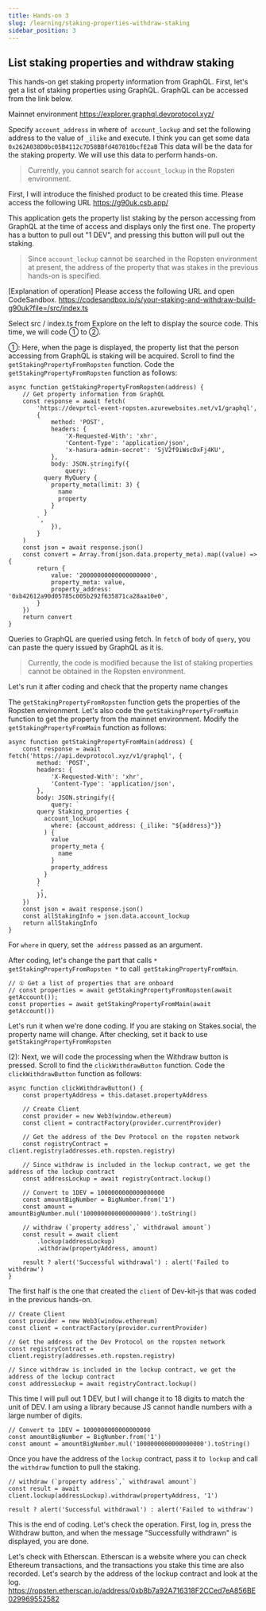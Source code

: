 ```yaml
---
title: Hands-on 3
slug: /learning/staking-properties-withdraw-staking
sidebar_position: 3
---
```


## List staking properties and withdraw staking

This hands-on get staking property information from GraphQL. First, let's get a list of staking properties using GraphQL. GraphQL can be accessed from the link below.

Mainnet environment
https://explorer.graphql.devprotocol.xyz/

Specify `account_address` in where of` account_lockup` and set the following address to the value of `_ilike` and execute. I think you can get some data
`0x262A038D0bc05B4112c7D58BBfd407810bcfE2aB`
This data will be the data for the staking property. We will use this data to perform hands-on.

> Currently, you cannot search for `account_lockup` in the Ropsten environment.

First, I will introduce the finished product to be created this time. Please access the following URL
https://g90uk.csb.app/

This application gets the property list staking by the person accessing from GraphQL at the time of access and displays only the first one. The property has a button to pull out "1 DEV", and pressing this button will pull out the staking.

> Since `account_lockup` cannot be searched in the Ropsten environment at present, the address of the property that was stakes in the previous hands-on is specified.

[Explanation of operation]
Please access the following URL and open CodeSandbox.
https://codesandbox.io/s/your-staking-and-withdraw-build-g90uk?file=/src/index.ts

Select src / index.ts from Explore on the left to display the source code.
This time, we will code ① to ②.

①: Here, when the page is displayed, the property list that the person accessing from GraphQL is staking will be acquired. Scroll to find the `getStakingPropertyFromRopsten` function. Code the `getStakingPropertyFromRopsten` function as follows:

```tsx
async function getStakingPropertyFromRopsten(address) {
	// Get property information from GraphQL
	const response = await fetch(
		'https://devprtcl-event-ropsten.azurewebsites.net/v1/graphql',
		{
			method: 'POST',
			headers: {
				'X-Requested-With': 'xhr',
				'Content-Type': 'application/json',
				'x-hasura-admin-secret': 'SjV2f9iWscDxFj4KU',
			},
			body: JSON.stringify({
				query: `
          query MyQuery {
            property_meta(limit: 3) {
              name
              property
            }
          }
        `,
			}),
		}
	)
	const json = await response.json()
	const convert = Array.from(json.data.property_meta).map((value) => {
		return {
			value: '20000000000000000000',
			property_meta: value,
			property_address: '0xb42612a90d05785c005b292f635871ca28aa10e0',
		}
	})
	return convert
}
```

Queries to GraphQL are queried using fetch. In `fetch` of `body` of `query`, you can paste the query issued by GraphQL as it is.

> Currently, the code is modified because the list of staking properties cannot be obtained in the Ropsten environment.

Let's run it after coding and check that the property name changes

The `getStakingPropertyFromRopsten` function gets the properties of the Ropsten environment. Let's also code the `getStakingPropertyFromMain` function to get the property from the mainnet environment.
Modify the `getStakingPropertyFromMain` function as follows:

```tsx
async function getStakingPropertyFromMain(address) {
	const response = await fetch('https://api.devprotocol.xyz/v1/graphql', {
		method: 'POST',
		headers: {
			'X-Requested-With': 'xhr',
			'Content-Type': 'application/json',
		},
		body: JSON.stringify({
			query: `
        query Staking_properties {
          account_lockup(
            where: {account_address: {_ilike: "${address}"}}
          ) {
            value
            property_meta {
              name
            }
            property_address
          }
        }
        `,
		}),
	})
	const json = await response.json()
	const allStakingInfo = json.data.account_lockup
	return allStakingInfo
}
```

For `where` in query, set the` address` passed as an argument.

After coding, let's change the part that calls `* getStakingPropertyFromRopsten *` to call` getStakingPropertyFromMain`.

```tsx
// ① Get a list of properties that are onboard
// const properties = await getStakingPropertyFromRopsten(await getAccount());
const properties = await getStakingPropertyFromMain(await getAccount())
```

Let's run it when we're done coding. If you are staking on Stakes.social, the property name will change.
After checking, set it back to use `getStakingPropertyFromRopsten`

(2): Next, we will code the processing when the Withdraw button is pressed. Scroll to find the `clickWithdrawButton` function. Code the `clickWithdrawButton` function as follows:

```tsx
async function clickWithdrawButton() {
	const propertyAddress = this.dataset.propertyAddress

	// Create Client
	const provider = new Web3(window.ethereum)
	const client = contractFactory(provider.currentProvider)

	// Get the address of the Dev Protocol on the ropsten network
	const registryContract = client.registry(addresses.eth.ropsten.registry)

	// Since withdraw is included in the lockup contract, we get the address of the lockup contract
	const addressLockup = await registryContract.lockup()

	// Convert to 1DEV = 1000000000000000000
	const amountBigNumber = BigNumber.from('1')
	const amount = amountBigNumber.mul('1000000000000000000').toString()

	// withdraw (`property address`,` withdrawal amount`)
	const result = await client
		.lockup(addressLockup)
		.withdraw(propertyAddress, amount)

	result ? alert('Successful withdrawal') : alert('Failed to withdraw')
}
```

The first half is the one that created the `client` of Dev-kit-js that was coded in the previous hands-on.

```tsx
// Create Client
const provider = new Web3(window.ethereum)
const client = contractFactory(provider.currentProvider)

// Get the address of the Dev Protocol on the ropsten network
const registryContract = client.registry(addresses.eth.ropsten.registry)

// Since withdraw is included in the lockup contract, we get the address of the lockup contract
const addressLockup = await registryContract.lockup()
```

This time I will pull out 1 DEV, but I will change it to 18 digits to match the unit of DEV.
I am using a library because JS cannot handle numbers with a large number of digits.

```tsx
// Convert to 1DEV = 1000000000000000000
const amountBigNumber = BigNumber.from('1')
const amount = amountBigNumber.mul('1000000000000000000').toString()
```

Once you have the address of the `lockup` contract, pass it to` lockup` and call the `withdraw` function to pull the staking.

```tsx
// withdraw (`property address`,` withdrawal amount`)
const result = await client.lockup(addressLockup).withdraw(propertyAddress, '1')

result ? alert('Successful withdrawal') : alert('Failed to withdraw')
```

This is the end of coding. Let's check the operation.
First, log in, press the Withdraw button, and when the message "Successfully withdrawn" is displayed, you are done.

Let's check with Etherscan. Etherscan is a website where you can check Ethereum transactions, and the transactions you stake this time are also recorded. Let's search by the address of the lockup contract and look at the log.
https://ropsten.etherscan.io/address/0xb8b7a92A716318F2CCed7eA856BE029969552582
